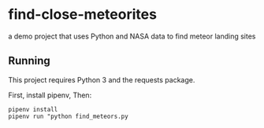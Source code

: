 # find-close-meteorites
a demo project that uses Python and NASA data to find meteor landing sites

## Running

This project requires Python 3 and the requests package.

First, install pipenv, Then:
```
pipenv install
pipenv run "python find_meteors.py
```
